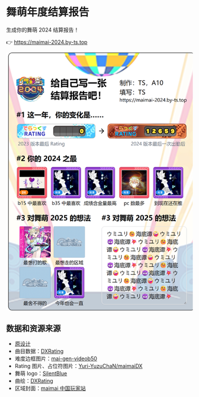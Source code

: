 # 舞萌年度结算报告

生成你的舞萌 2024 结算报告！

👉 https://maimai-2024.by-ts.top

![](./src/assets/demo.png)

## 数据和资源来源

- [原设计](./src/assets/original.png)
- 曲目数据：[DXRating](https://github.com/gekichumai/dxrating)
- 难度边框图片：[mai-gen-videob50](https://github.com/Nick-bit233/mai-gen-videob50)
- Rating 图片、占位符图片：[Yuri-YuzuChaN/maimaiDX](https://github.com/Yuri-YuzuChaN/maimaiDX)
- 舞萌 logo：[SilentBlue](https://silentblue.remywiki.com/File:maimai_DX_2024.png)
- 曲绘：[DXRating](https://dxrating.net)
- 区域封面：[maimai 中国玩家站](https://dev.maimai.moe/region)
